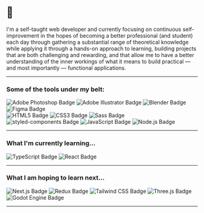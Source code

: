 # 👷

I'm a self-taught web developer and currently focusing on continuous self-improvement in the hopes of becoming a better professional (and student) each day through gathering a substantial range of theoretical knowledge while applying it through a hands-on approach to learning, building projects that are both challenging and rewarding, and that allow me to have a better understanding of the inner workings of what it means to build practical — and most importantly — functional applications.

***

### Some of the tools under my belt:

![Adobe Photoshop Badge](https://img.shields.io/badge/Adobe%20Photoshop-31A8FF?logo=adobephotoshop&logoColor=fff&style=plastic)
![Adobe Illustrator Badge](https://img.shields.io/badge/Adobe%20Illustrator-FF9A00?logo=adobeillustrator&logoColor=fff&style=plastic)
![Blender Badge](https://img.shields.io/badge/Blender-F5792A?logo=blender&logoColor=fff&style=plastic)
![Figma Badge](https://img.shields.io/badge/Figma-F24E1E?logo=figma&logoColor=fff&style=plastic)
<br>
![HTML5 Badge](https://img.shields.io/badge/HTML5-E34F26?logo=html5&logoColor=fff&style=plastic)
![CSS3 Badge](https://img.shields.io/badge/CSS3-1572B6?logo=css3&logoColor=fff&style=plastic)
![Sass Badge](https://img.shields.io/badge/Sass-C69?logo=sass&logoColor=fff&style=plastic)
![styled-components Badge](https://img.shields.io/badge/styled--components-DB7093?logo=styledcomponents&logoColor=fff&style=plastic)
![JavaScript Badge](https://img.shields.io/badge/JavaScript-F7DF1E?logo=javascript&logoColor=000&style=plastic)
![Node.js Badge](https://img.shields.io/badge/Node.js-393?logo=nodedotjs&logoColor=fff&style=plastic)

***

### What I'm currently learning...

![TypeScript Badge](https://img.shields.io/badge/TypeScript-3178C6?logo=typescript&logoColor=fff&style=plastic)
![React Badge](https://img.shields.io/badge/React-61DAFB?logo=react&logoColor=000&style=plastic)

***

### What I am hoping to learn next...

![Next.js Badge](https://img.shields.io/badge/Next.js-000?logo=nextdotjs&logoColor=fff&style=plastic)
![Redux Badge](https://img.shields.io/badge/Redux-764ABC?logo=redux&logoColor=fff&style=plastic)
![Tailwind CSS Badge](https://img.shields.io/badge/Tailwind%20CSS-06B6D4?logo=tailwindcss&logoColor=fff&style=plastic)
![Three.js Badge](https://img.shields.io/badge/Three.js-000?logo=threedotjs&logoColor=fff&style=plastic)
![Godot Engine Badge](https://img.shields.io/badge/Godot%20Engine-478CBF?logo=godotengine&logoColor=fff&style=plastic)

***


